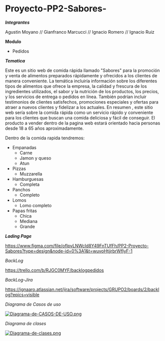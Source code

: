 # Proyecto-PP2-Sabores-

___Integrantes___

Agustin Moyano
// Gianfranco Marcucci
// Ignacio Romero
// Ignacio Ruiz

__Modulo__

- Pedidos

___Tematica___

Este es un sitio web de comida rápida llamado "Sabores" para la promoción y venta de alimentos preparados rápidamente y ofrecidos a los clientes de manera conveniente. La temática incluiría información sobre los diferentes tipos de alimentos que ofrece la empresa, la calidad y frescura de los ingredientes utilizados, el sabor y la nutrición de los productos, los precios, y los servicios de entrega o pedidos en línea. También podrían incluir testimonios de clientes satisfechos, promociones especiales y ofertas para atraer a nuevos clientes y fidelizar a los actuales. En resumen , este sitio web sería sobre la comida rápida como un servicio rápido y conveniente para los clientes que buscan una comida deliciosa y fácil de conseguir. El producto a vender dentro de la pagina web estará orientado hacia personas desde 18 a 65 años aproximadamente.

Dentro de la comida rapida tendremos:

- Empanadas
  - Carne
  - Jamon y queso
  - Atun
- Pizzas
  - Muzzarella
- Hamburguesas
  - Completa
- Panchos
  - Completo
- Lomos
  - Lomo completo
- Papas fritas
  - Chica
  - Mediana
  - Grande

___Lading Page___

https://www.figma.com/file/oflpvLNWcId8Y49FnTUfFh/PP2-Proyecto-Sabores?type=design&node-id=0%3A1&t=wuvoHtjjrbrWfIyF-1

_BackLog_

https://trello.com/b/RJGC0MYF/backlogpedidos

_BackLog-Jira_

https://ignaaro.atlassian.net/jira/software/projects/GRUPO2/boards/2/backlog?epics=visible

_Diagrama de Casos de uso_

[![Diagrama-de-CASOS-DE-USO.png](https://i.postimg.cc/mZqQVrMb/Diagrama-de-CASOS-DE-USO.png)](https://postimg.cc/dD2kVw4X)

_Diagrama de clases_

[![Diagrama-de-clases.png](https://i.postimg.cc/MGWRXfkY/Diagrama-de-clases.png)](https://postimg.cc/G45952mB)
